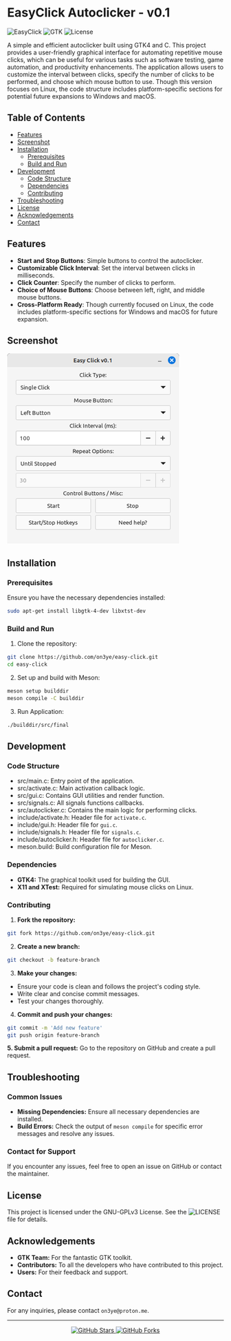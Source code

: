 # EasyClick Autoclicker - v0.1
![EasyClick](https://img.shields.io/badge/EasyClick-v0.1-green.svg)
![GTK](https://img.shields.io/badge/GTK-4.0-blue.svg)
![License](https://img.shields.io/badge/License-MIT-yellow.svg)

A simple and efficient autoclicker built using GTK4 and C. This project provides a user-friendly graphical interface for automating repetitive mouse clicks, which can be useful for various tasks such as software testing, game automation, and productivity enhancements. The application allows users to customize the interval between clicks, specify the number of clicks to be performed, and choose which mouse button to use. Though this version focuses on Linux, the code structure includes platform-specific sections for potential future expansions to Windows and macOS.

## Table of Contents
- [Features](#features)
- [Screenshot](#screenshot)
- [Installation](#installation)
  - [Prerequisites](#prerequisites)
  - [Build and Run](#build-and-run)
- [Development](#development)
  - [Code Structure](#code-structure)
  - [Dependencies](#dependencies)
  - [Contributing](#contributing)
- [Troubleshooting](#troubleshooting)
- [License](#license)
- [Acknowledgements](#acknowledgements)
- [Contact](#contact)

## Features
- **Start and Stop Buttons**: Simple buttons to control the autoclicker.
- **Customizable Click Interval**: Set the interval between clicks in milliseconds.
- **Click Counter**: Specify the number of clicks to perform.
- **Choice of Mouse Buttons**: Choose between left, right, and middle mouse buttons.
- **Cross-Platform Ready**: Though currently focused on Linux, the code includes platform-specific sections for Windows and macOS for future expansion.

## Screenshot
![Screenshot](screenshot.png)

## Installation

### Prerequisites
Ensure you have the necessary dependencies installed:
```bash
sudo apt-get install libgtk-4-dev libxtst-dev
```

### Build and Run
1. Clone the repository:
```bash
git clone https://github.com/on3ye/easy-click.git
cd easy-click
```
2. Set up and build with Meson:
```bash
meson setup builddir
meson compile -C builddir
```
3. Run Application:
```bash
./builddir/src/final
```

## Development

### Code Structure
- src/main.c: Entry point of the application.
- src/activate.c: Main activation callback logic.
- src/gui.c: Contains GUI utilities and render function.
- src/signals.c: All signals functions callbacks.
- src/autoclicker.c: Contains the main logic for performing clicks.
- include/activate.h: Header file for `activate.c`.
- include/gui.h: Header file for `gui.c`.
- include/signals.h: Header file for `signals.c`.
- include/autoclicker.h: Header file for `autoclicker.c`.
- meson.build: Build configuration file for Meson.

### Dependencies
- __GTK4:__ The graphical toolkit used for building the GUI.
- __X11 and XTest:__ Required for simulating mouse clicks on Linux.

### Contributing
1. **Fork the repository:**
```bash
git fork https://github.com/on3ye/easy-click.git
```
2. **Create a new branch:**
```bash
git checkout -b feature-branch
```
3. **Make your changes:**
- Ensure your code is clean and follows the project's coding style.
- Write clear and concise commit messages.
- Test your changes thoroughly.
4. **Commit and push your changes:**
```bash
git commit -m 'Add new feature'
git push origin feature-branch
```
**5. Submit a pull request:** Go to the repository on GitHub and create a pull request.

## Troubleshooting

### Common Issues
- **Missing Dependencies:** Ensure all necessary dependencies are installed.
- **Build Errors:** Check the output of `meson compile` for specific error messages and resolve any issues.

### Contact for Support
If you encounter any issues, feel free to open an issue on GitHub or contact the maintainer.

## License
This project is licensed under the GNU-GPLv3 License. See the ![LICENSE](LICENSE) file for details.

## Acknowledgements
- **GTK Team:** For the fantastic GTK toolkit.
- **Contributors:** To all the developers who have contributed to this project.
- **Users:** For their feedback and support.

## Contact
For any inquiries, please contact ``on3ye@proton.me``.

<hr>
<p align="center">
    <a href="https://github.com/on3ye/easy-click">
        <img src="https://img.shields.io/github/stars/on3ye/easy-click?style=social" alt="GitHub Stars">
    </a>
    <a href="https://github.com/on3ye/easy-click/fork">
        <img src="https://img.shields.io/github/forks/on3ye/easy-click?style=social" alt="GitHub Forks">
    </a>
</p>


